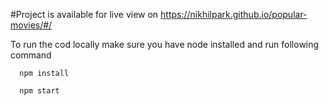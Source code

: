 #Project is available for live view on
https://nikhilpark.github.io/popular-movies/#/

To run the cod locally make sure you have node installed and run following command

```
  npm install
```

```
  npm start
```
